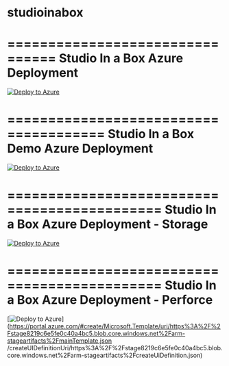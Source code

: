 # studioinabox

================================
Studio In a Box Azure Deployment
================================

[![Deploy to Azure](https://aka.ms/deploytoazurebutton)](https://portal.azure.com/#create/Microsoft.Template/uri/https%3A%2F%2Fraw.githubusercontent.com%2FKRKandavel%2Fstudioinabox%2Fmain%2Fazuredeploy.json/createUIDefinitionUri/https%3A%2F%2Fraw.githubusercontent.com%2FKRKandavel%2Fstudioinabox%2Fmain%2FcreateUiDefinition.json)

======================================
Studio In a Box Demo Azure Deployment
======================================

[![Deploy to Azure](https://aka.ms/deploytoazurebutton)](https://portal.azure.com/?feature.customportal=false#create/Microsoft.Template/uri/https%3A%2F%2Fraw.githubusercontent.com%2FKRKandavel%2Fstudioinabox%2Fmain%2Fazuredeploy.json/createUIDefinitionUri/https%3A%2F%2Fraw.githubusercontent.com%2FKRKandavel%2Fstudioinabox%2Fmain%2FcreateUiDefinition1.json)

=============================================
Studio In a Box Azure Deployment - Storage
=============================================

[![Deploy to Azure](https://aka.ms/deploytoazurebutton)](https://portal.azure.com/#create/Microsoft.Template/uri/https%3A%2F%2Fstagecc52d2b277d245ffaec.blob.core.windows.net%2Farm-stageartifacts%2FmainTemplate.json/createUIDefinitionUri/https%3A%2F%2Fstagecc52d2b277d245ffaec.blob.core.windows.net%2Farm-stageartifacts%2FcreateUiDefinition.json)

=============================================
Studio In a Box Azure Deployment - Perforce
=============================================

[![Deploy to Azure](https://aka.ms/deploytoazurebutton)](https://portal.azure.com/#create/Microsoft.Template/uri/https%3A%2F%2Fstage8219c6e5fe0c40a4bc5.blob.core.windows.net%2Farm-stageartifacts%2FmainTemplate.json
/createUIDefinitionUri/https%3A%2F%2Fstage8219c6e5fe0c40a4bc5.blob.core.windows.net%2Farm-stageartifacts%2FcreateUiDefinition.json)

